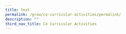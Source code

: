 ```yaml
---
title: test
permalink: /grow/co-curricular-activities/permalink/
description: ""
third_nav_title: Co Curricular Activities
---
```


